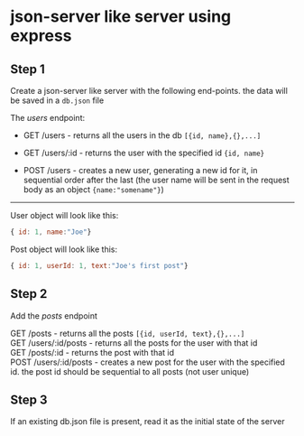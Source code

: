 # json-server like server using express

## Step 1
Create a json-server like server with the following end-points. the data will be saved in a `db.json` file

The *users* endpoint:

* GET /users - returns all the users in the db `[{id, name},{},...]`
* GET /users/:id - returns the user with the specified id `{id, name}`

* POST /users - creates a new user, generating a new id for it, in sequential order after the last (the user name will be sent in the request body as an object `{name:"somename"}`)

---

User object will look like this:
```js
{ id: 1, name:"Joe"}
```

Post object will look like this:
```js
{ id: 1, userId: 1, text:"Joe's first post"}
```

## Step 2

Add the *posts* endpoint

GET /posts - returns all the posts `[{id, userId, text},{},...]`\
GET /users/:id/posts - returns all the posts for the user with that id\
GET /posts/:id - returns the post with that id\
POST /users/:id/posts  - creates a new post for the user with the specified id. the post id should be sequential to all posts (not user unique)

## Step 3

If an existing db.json file is present, read it as the initial state of the server

